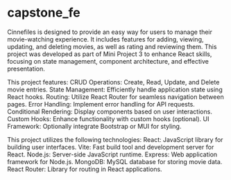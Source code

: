# capstone_fe

Cinnefiles is designed to provide an easy way for users to manage their movie-watching experience. It includes features for adding, viewing, updating, and deleting movies, as well as rating and reviewing them. This project was developed as part of Mini Project 3 to enhance React skills, focusing on state management, component architecture, and effective presentation.

This project features: CRUD Operations: Create, Read, Update, and Delete movie entries. State Management: Efficiently handle application state using React hooks. Routing: Utilize React Router for seamless navigation between pages. Error Handling: Implement error handling for API requests. Conditional Rendering: Display components based on user interactions. Custom Hooks: Enhance functionality with custom hooks (optional). UI Framework: Optionally integrate Bootstrap or MUI for styling.

This project utilizes the following technologies: React: JavaScript library for building user interfaces. Vite: Fast build tool and development server for React. Node.js: Server-side JavaScript runtime. Express: Web application framework for Node.js. MongoDB: MySQL database for storing movie data. React Router: Library for routing in React applications.
